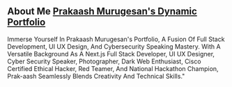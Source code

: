 ## About Me [Prakaash Murugesan's Dynamic Portfolio](https://prak-aash.netlify.app/)

Immerse Yourself In Prakaash Murugesan's Portfolio, A Fusion Of Full Stack Development, UI UX Design, And Cybersecurity Speaking Mastery. With A Versatile Background As A Next.js Full Stack Developer, UI UX Designer, Cyber Security Speaker, Photographer, Dark Web Enthusiast, Cisco Certified Ethical Hacker, Red Teamer, And National Hackathon Champion, Prak-aash Seamlessly Blends Creativity And Technical Skills."